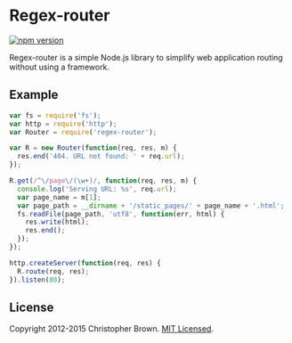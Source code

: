 # Regex-router

[![npm version](https://badge.fury.io/js/regex-router.svg)](https://www.npmjs.com/package/regex-router)

Regex-router is a simple Node.js library to simplify web application routing without using a framework.


## Example

```javascript
var fs = require('fs');
var http = require('http');
var Router = require('regex-router');

var R = new Router(function(req, res, m) {
  res.end('404. URL not found: ' + req.url);
});

R.get(/^\/page\/(\w+)/, function(req, res, m) {
  console.log('Serving URL: %s', req.url);
  var page_name = m[1];
  var page_path = __dirname + '/static_pages/' + page_name + '.html';
  fs.readFile(page_path, 'utf8', function(err, html) {
    res.write(html);
    res.end();
  });
});

http.createServer(function(req, res) {
  R.route(req, res);
}).listen(80);
```


## License

Copyright 2012-2015 Christopher Brown. [MIT Licensed](http://chbrown.github.io/licenses/MIT/#2012-2015).
